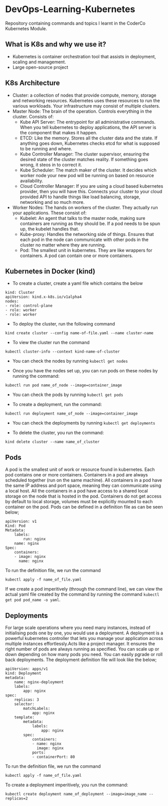 # DevOps-Learning-Kubernetes
Repository containing commands and topics I learnt in the CoderCo Kubernetes Module.

## What is K8s and why we use it?
- Kubernetes is container orchestration tool that assists in deployment, scaling and management. 
- Large open-source project

## K8s Architecture
- Cluster: a collection of nodes that provide compute, memory, storage and networking resources. Kubernetes uses these resources to run the various workloads. Your infrastructure may consist of multiple clusters.
- Master Node: The brain of the operation. Controls everything in the cluster. Consists of:
    - Kube API Server: The entrypoint for all administrative commands. When you tell kubernetes to deploy applications, the API server is the component that makes it happen.
    - ETCD: Like the memory. Stores all the cluster data and the state. If anything goes down, Kubernetes checks etcd for what is supposed to be running and where.
    - Kube Controller Manager: The cluster supervisor, ensuring the desired state of the cluster matches reality. If something goes wrong, it steos in to correct it.
    - Kube Scheduler: The match maker of the cluster. It decides which worker node your new pod will be running on based on resource availability. 
    - Cloud Controller Manager: If you are using a cloud based kubernetes provider, then you will have this. Connects your cluster to your cloud provided API to handle things like load balancing, storage, networking and so much more. 
- Worker Nodes: The hands on workers of the cluster. They actually run your applications. These consist of:
    - Kubelet: An agent that talks to the master node, making sure containers are running as they should be. If a pod needs to be spun up, the kubelet handles that.
    - Kube-proxy: Handles the networking side of things. Ensures that each pod in the node can communicate with other pods in the cluster no matter where they are running. 
    - Pod: The smallest unit in kubernetes. They are like wrappers for containers. A pod can contain one or more containers.

## Kubernetes in Docker (kind)
- To create a cluster, create a yaml file which contains the below
```
kind: Cluster
apiVersion: kind.x-k8s.io/v1alpha4
nodes: 
- role: control-plane
- role: worker
- role: worker

```

- To deploy the cluster, run the following command 
```
kind create cluster --config name-of-file.yaml --name cluster-name
```

- To view the cluster run the command
```
kubectl cluster-info --context kind-name-of-cluster
```

- You can check the nodes by running `kubectl get nodes`

- Once you have the nodes set up, you can run pods on these nodes by running the command:
```
kubectl run pod name_of_node --image=container_image
```

- You can check the pods by running `kubectl get pods`

- To create a deployment, run the command:

```
kubectl run deployment name_of_node --image=container_image
```

- You can check the deployments by running `kubectl get deployments`

- To delete the cluster, you run the command:

```
kind delete cluster --name name_of_cluster
```

## Pods

A pod is the smallest unit of work or resource found in kubernetes. Each pod contains one or more containers. Containers in a pod are always scheduled together (run on the same machine). All containers in a pod have the same IP address and port space, meaning they can communicate using a local host. All the containers in a pod have access to a shared local storage on the node that is hosted in the pod. Containers do not get access by default to local storage, volumes must be explicitly mounted to each container on the pod. Pods can be defined in a definition file as can be seen below;

```
apiVersion: v1
Kind: Pod
Metadata:
    labels:
        run: nginx
    name: nginx
Spec:
    containers:
    - image: nginx
      name: nginx

```

To run the definition file, we run the command

```
kubectl apply -f name_of_file.yaml
```

If we create a pod imperitively (through the command line), we can view the actual yaml file created by the command by running the command `kubectl get pod pod_name -o yaml`.

## Deployments
For large scale operations where you need many instances, instead of initialising pods one by one, you would use a deployment. A deployment is a powerful kubernetes controller that lets you manage your application across multiple instances effortlessly.Acts like a project manager. It ensures the right number of pods are always running as specified. You can scale up or down depending on how many pods you need. You can easily pgrade or roll back deployments. The deployment definition file will look like the below;

```
apiVersion: apps/v1
kind: Deployment
metadata:
    name: nginx-deployment
    labels:
        app: nginx
spec:
    replicas: 3
    selector:
        matchLabels:
            app: nginx
    template:
        metadata:
            labels:
                app: nginx
        spec:
            containers:
            - name: nginx
              image: nginx
            ports:
            - containerPort: 80
```

To run the definition file, we run the command

```
kubectl apply -f name_of_file.yaml
```

To create a deployment imperitively, you run the command:

`kubectl create deployment name_of_deployment --image=image_name --replicas=2`

